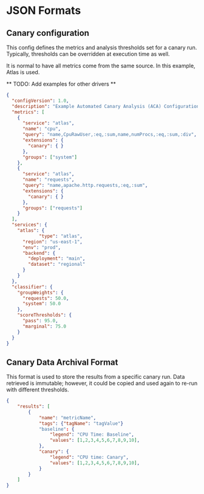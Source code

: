 # JSON Formats

## Canary configuration

This config defines the metrics and analysis thresholds set for a canary run.
Typically, thresholds can be overridden at execution time as well.

It is normal to have all metrics come from the same source.  In this example,
Atlas is used.

** TODO: Add examples for other drivers **

```JSON
{
  "configVersion": 1.0,
  "description": "Example Automated Canary Analysis (ACA) Configuration",
  "metrics": [
    {
      "service": "atlas",
      "name": "cpu",
      "query": "name,CpuRawUser,:eq,:sum,name,numProcs,:eq,:sum,:div",
      "extensions": {
        "canary": { }
      },
      "groups": ["system"]
    },
    {
      "service": "atlas",
      "name": "requests",
      "query": "name,apache.http.requests,:eq,:sum",
      "extensions": {
        "canary": { }
      },
      "groups": ["requests"]
    }
  ],
  "services": {
    "atlas": {
			"type": "atlas",
      "region": "us-east-1",
      "env": "prod",
      "backend": {
        "deployment": "main",
        "dataset": "regional"
      }
    }
  },
  "classifier": {
    "groupWeights": {
      "requests": 50.0,
      "system": 50.0
    },
    "scoreThresholds": {
      "pass": 95.0,
      "marginal": 75.0
    }
  }
}
```

## Canary Data Archival Format

This format is used to store the results from a specific canary run.
Data retrieved is immutable; however, it could be copied and used again
to re-run with different thresholds.

```JSON
{
	"results": [
		{
			"name": "metricName",
			"tags": {"tagName": "tagValue"}
			"baseline": {
				"legend": "CPU Time: Baseline",
				"values": [1,2,3,4,5,6,7,8,9,10],
			},
			"canary": {
				"legend": "CPU time: Canary",
				"values": [1,2,3,4,5,6,7,8,9,10],
			}
		}
	]
}
```
